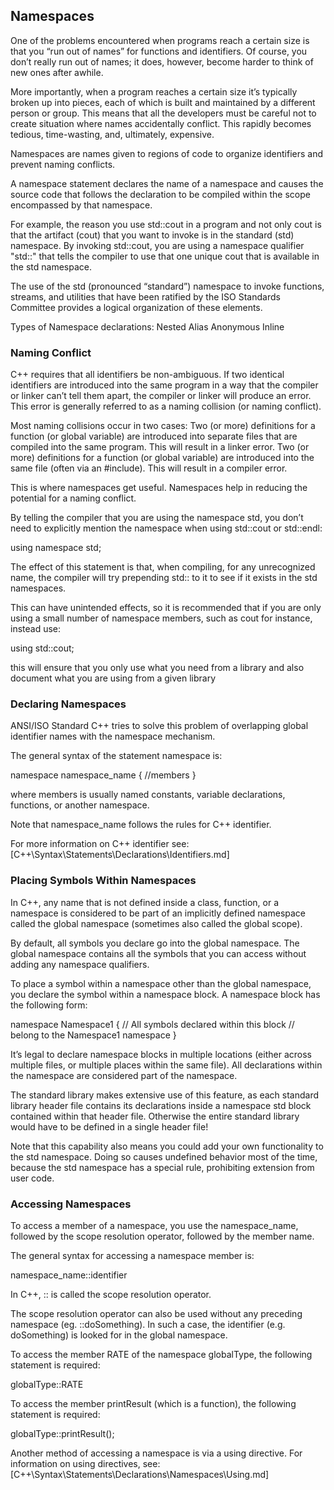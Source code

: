 ## Namespaces

One of the problems encountered when programs reach a certain size is that you “run out of names” for functions and identifiers. Of course, you don’t really run out of names; it does, however, become harder to think of new ones after awhile.

More importantly, when a program reaches a certain size it’s typically broken up into pieces, each of which is built and maintained by a different person or group.  This means that all the developers must be careful not to create situation where names accidentally conflict. This rapidly becomes tedious, time-wasting, and, ultimately, expensive.

Namespaces are names given to regions of code to organize identifiers and prevent naming conflicts.

A namespace statement declares the name of a namespace and causes the source code that follows the declaration to be compiled within the scope encompassed by that namespace.

For example, the reason you use std::cout in a program and not only cout is that the artifact (cout) that you want to invoke is in the standard (std) namespace. By invoking std::cout, you are using a namespace qualifier "std::" that tells the compiler to use that one unique cout that is available in the std namespace.

The use of the std (pronounced “standard”) namespace to invoke functions, streams, and utilities that have been ratified by the ISO Standards Committee provides a logical organization of these elements.

Types of Namespace declarations:
  Nested
  Alias
  Anonymous
  Inline



### Naming Conflict

C++ requires that all identifiers be non-ambiguous. If two identical identifiers are introduced into the same program in a way that the compiler or linker can’t tell them apart, the compiler or linker will produce an error. This error is generally referred to as a naming collision (or naming conflict).

Most naming collisions occur in two cases:
  Two (or more) definitions for a function (or global variable) are introduced into separate files that are compiled into the same program. This will result in a linker error.
  Two (or more) definitions for a function (or global variable) are introduced into the same file (often via an #include). This will result in a compiler error.

This is where namespaces get useful. Namespaces help in reducing the potential for a naming conflict.

By telling the compiler that you are using the namespace std, you don’t need to explicitly mention the namespace when using std::cout or std::endl:

  using namespace std;

The effect of this statement is that, when compiling, for any unrecognized name, the compiler will try prepending std:: to it to see if it exists in the std namespaces.

This can have unintended effects, so it is recommended that if you are only using a small number of namespace members, such as cout for instance, instead use:

using std::cout;

this will ensure that you only use what you need from a library and also document what you are using from a given library



### Declaring Namespaces

ANSI/ISO Standard C++ tries to solve this problem of overlapping global identifier names with the namespace mechanism.

The general syntax of the statement namespace is:

  namespace namespace_name
  {
    //members
  }

where members is usually named constants, variable declarations, functions, or
another namespace.

Note that namespace_name follows the rules for C++ identifier.

For more information on C++ identifier see:
[C++\Syntax\Statements\Declarations\Identifiers.md]



### Placing Symbols Within Namespaces

In C++, any name that is not defined inside a class, function, or a namespace is considered to be part of an implicitly defined namespace called the global namespace (sometimes also called the global scope).

By default, all symbols you declare go into the global namespace. The global
namespace contains all the symbols that you can access without adding
any namespace qualifiers.

To place a symbol within a namespace other than the global namespace,
you declare the symbol within a namespace block. A namespace block has the
following form:

  namespace Namespace1 {
    // All symbols declared within this block
    // belong to the Namespace1 namespace
  }


It’s legal to declare namespace blocks in multiple locations (either across multiple files, or multiple places within the same file). All declarations within the namespace are considered part of the namespace.

The standard library makes extensive use of this feature, as each standard library header file contains its declarations inside a namespace std block contained within that header file. Otherwise the entire standard library would have to be defined in a single header file!

Note that this capability also means you could add your own functionality to the std namespace. Doing so causes undefined behavior most of the time, because the std namespace has a special rule, prohibiting extension from user code.

### Accessing Namespaces

To access a member of a namespace, you use the namespace_name, followed by
the scope resolution operator, followed by the member name.

The general syntax for accessing a namespace member is:

  namespace_name::identifier

In C++, :: is called the scope resolution operator.

The scope resolution operator can also be used without any preceding namespace (eg. ::doSomething). In such a case, the identifier (e.g. doSomething) is looked for in the global namespace.

To access the member RATE of the namespace globalType, the following statement
is required:

  globalType::RATE

To access the member printResult (which is a function), the following statement is required:

  globalType::printResult();

Another method of accessing a namespace is via a using directive. For information on using directives, see:
[C++\Syntax\Statements\Declarations\Namespaces\Using.md]
